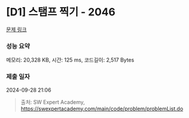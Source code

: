 # [D1] 스탬프 찍기 - 2046 

[문제 링크](https://swexpertacademy.com/main/code/problem/problemDetail.do?contestProbId=AV5QKdT6AyYDFAUq) 

### 성능 요약

메모리: 20,328 KB, 시간: 125 ms, 코드길이: 2,517 Bytes

### 제출 일자

2024-09-28 21:06



> 출처: SW Expert Academy, https://swexpertacademy.com/main/code/problem/problemList.do